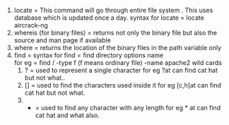 1. locate = This command will go through entire file system . This uses database which is updated once a day.
    syntax for locate = locate aircrack-ng
2. whereis (for binary files) = returns not only the binary file but also the source and man page if available
3. where = returns the location of the binary files in the path variable only
4. find = syntax for find = find directory options name  
	for eg = find / -type f (f means ordinary file) -name apache2
	wild cards
	1. ? = used to represent a single character for eg ?at can find cat hat but not what..
	2. [] = used to find the characters used inside it for eg [c,h]at can find cat hat but not what.
	3. * = used to find any character with any length for eg * at can find cat hat and what also.
